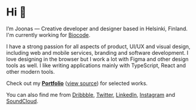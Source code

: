 # Hi 👋 

I’m Joonas — Creative developer and designer based in Helsinki, Finland. I'm currently working for [Biocode](https://biocode.io).

I have a strong passion for all aspects of product, UI/UX and visual design, including web and mobile services, branding and software development. I love designing in the browser but I work a lot with Figma and other design tools as well. I like writing applications mainly with TypeScript, React and other modern tools.

Check out my **[Portfolio](https://joonassandell.com)** ([view source](https://github.com/joonassandell/joonassandell-portfolio)) for selected works.  

You can also find me from [Dribbble](https://dribbble.com/joonassandell), [Twitter](https://twitter.com/joonassandell), [LinkedIn](https://www.linkedin.com/in/joonassandell), [Instagram](https://instagram.com/mode.apart) and [SoundCloud](https://soundcloud.com/modeapart).

